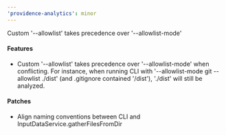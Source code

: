 ```yaml
---
'providence-analytics': minor
---
```


Custom '--allowlist' takes precedence over '--allowlist-mode'

#### Features

- Custom '--allowlist' takes precedence over '--allowlist-mode' when conflicting.
  For instance, when running CLI with '--allowlist-mode git --allowlist ./dist'
  (and .gitignore contained '/dist'), './dist' will still be analyzed.

#### Patches

- Align naming conventions between CLI and InputDataService.gatherFilesFromDir
